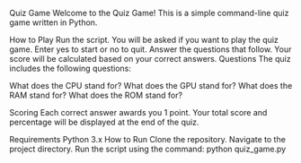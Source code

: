  
Quiz Game
Welcome to the Quiz Game! This is a simple command-line quiz game written in Python.

How to Play
Run the script.
You will be asked if you want to play the quiz game. Enter yes to start or no to quit.
Answer the questions that follow. Your score will be calculated based on your correct answers.
Questions
The quiz includes the following questions:

What does the CPU stand for?
What does the GPU stand for?
What does the RAM stand for?
What does the ROM stand for?

Scoring
Each correct answer awards you 1 point.
Your total score and percentage will be displayed at the end of the quiz.

Requirements
Python 3.x
How to Run
Clone the repository.
Navigate to the project directory.
Run the script using the command: python quiz_game.py
